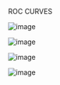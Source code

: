 ROC CURVES

![image](https://user-images.githubusercontent.com/65457437/134561068-1de3505e-87ab-4563-b08b-f52bbeffd935.png)


![image](https://user-images.githubusercontent.com/65457437/134561087-7a5d0fad-c5ed-472f-8e82-e844ac76622b.png)


![image](https://user-images.githubusercontent.com/65457437/134561109-dfec0989-24eb-4a97-930a-b438acf19870.png)


![image](https://user-images.githubusercontent.com/65457437/134561127-def962c0-457a-4558-af34-be1cb92e225c.png)


